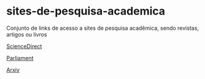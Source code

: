 # sites-de-pesquisa-academica
Conjunto de links de acesso a sites de pesquisa acadêmica, sendo revistas, artigos ou livros

[ScienceDirect](https://www.sciencedirect.com/)

[Parliament](https://www.parliament.uk/business/publications/research/)

[Arxiv](https://arxiv.org/)
